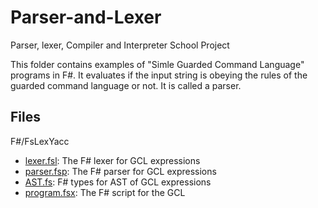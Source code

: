# Parser-and-Lexer
Parser, lexer, Compiler and Interpreter School Project

This folder contains examples of "Simle Guarded Command Language" programs in F#. It evaluates if the input string is obeying the rules of the guarded command language or not. It is called a parser.


## Files

F#/FsLexYacc
* [lexer.fsl](lexer.fsl): The F# lexer for GCL expressions
* [parser.fsp](parser.fsp): The F# parser for GCL expressions
* [AST.fs](AST.fs): F# types for AST of GCL expressions
* [program.fsx](program.fsx): The F# script for the GCL
